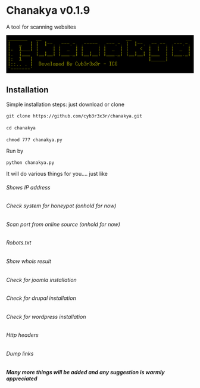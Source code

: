 # Chanakya v0.1.9
A tool for scanning websites

![](https://raw.githubusercontent.com/Cyb3r3x3r/Chanakya/master/chanakya.PNG)

## Installation

Simple installation steps:
just download or clone
```
git clone https://github.com/cyb3r3x3r/chanakya.git

cd chanakya

chmod 777 chanakya.py

```
Run by 
```
python chanakya.py
```
It will do various things for you....
just like
###### Shows IP address
###### Check system for honeypot (onhold for now)
###### Scan port from online source (onhold for now)
###### Robots.txt
###### Show whois result
###### Check for joomla installation
###### Check for drupal installation
###### Check for wordpress installation
###### Http headers
###### Dump links

***Many more things will be added and any suggestion is warmly appreciated***
